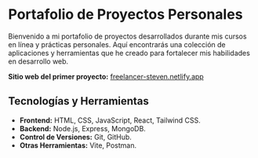 
# Portafolio de Proyectos Personales

Bienvenido a mi portafolio de proyectos desarrollados durante mis cursos en línea y prácticas personales. Aquí encontrarás una colección de aplicaciones y herramientas que he creado para fortalecer mis habilidades en desarrollo web.

**Sitio web del primer proyecto:** [freelancer-steven.netlify.app](https://freelancer-steven.netlify.app/)

## Tecnologías y Herramientas

- **Frontend:** HTML, CSS, JavaScript, React, Tailwind CSS.
- **Backend:** Node.js, Express, MongoDB.
- **Control de Versiones:** Git, GitHub.
- **Otras Herramientas:** Vite, Postman.



